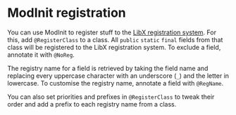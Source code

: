 # ModInit registration

You can use ModInit to register stuff to the [LibX registration system](../registration/index.md).
For this, add `@RegisterClass` to a class.
All `public` `static` `final` fields from that class will be registered to the LibX registration system.
To exclude a field, annotate it with `@NoReg`.

The registry name for a field is retrieved by taking the field name and replacing every uppercase character with an underscore (`_`) and the letter in lowercase. To customise the registry name, annotate a field with `@RegName`.

You can also set priorities and prefixes in `@RegisterClass` to tweak their order and add a prefix to each registry name from a class.